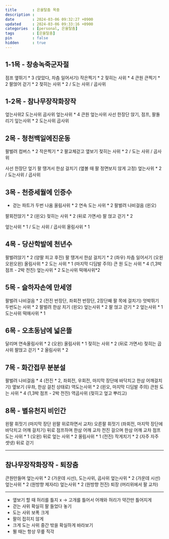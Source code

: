 ```yaml
---
title       : 은율탈춤 목중
description : 
date        : 2024-03-06 09:32:27 +0900
updated     : 2024-03-06 09:33:16 +0900
categories  : [personal, 은율탈춤]
tags        : [은율탈춤]
pin         : false
hidden      : true
---
```


## 1-1목 - 창송녹죽군자절
점프  옆뛰기 * 3 (앚았다, 차츰 일어서기)
작은찍기 * 2
젖히는 사위 * 4 큰원
큰찍기 * 2
팔얹어 걷기 * 2
젖히는 사위 * 2 / 도는 사위 / 곱사위 

## 1-2목 - 참나무장작화장작
엎는사위2 도는사위 곱사위
엎는사위 * 4 큰원
엎는사위 사선 한장단
앉기, 점프, 팔돌리기
잎는사위 * 2 도는사위 곱사위

## 2목 - 청천백일에진운동
팔벌려 컴버스 * 2
작은찍기 * 2
팔교체걷고 옆보기
젖히는 사위 * 2 / 도는 사위 / 곱사위

사선 한장단 엎기
팔 땡겨서 한삼 걸치기 (옆볼 때 팔 정면보지 않게 고정)
엎는사위 * 2 / 도는사위 / 곱사위

## 3목 - 천증세월에 인증수
- 걷는 파트가 두번 나옴
올림사위 * 2
연속 도는 사위 * 2
팔벌려 나비걸음 (왼오)

팔회전앉기 * 2 (왼오)
젖히는 사위 * 2 (뒤로 가면서)
팔 얹고 걷기 * 2

엎는사위 * 1 / 도는 사위 / 곱사위
올림사위 * 1

## 4목 - 당산학발에 천년수
팔벌려앉기 * 2 (양팔 피고 후진)
팔 땡겨서 한삼 걸치기 * 2 (좌우)
차츰 일어서기 (오왼 오왼오왼)
올림사위 * 2
도는 사위 * 1 (마지막 디딤발 주의)
큰 원 도는 사위 * 4 (1,3박 점프 - 2박 전진)
엎는사위 * 2 도는사위
떡매사위*2

## 5목 - 슬하자손에 만세영
팔벌려 나비걸음 * 2 (전진 반장단, 좌회전 반장단, 2장단째 팔 목에 걸치기)
엇박뛰기
두번도는 사위 * 2
팔벌려 한삼 치기 (왼오)
엎는사위 * 2
팔 얹고 걷기 * 2
엎는사위 * 1 도는사위 
떡매사위 * 1

## 6목 - 오초동남에 넓은뜰
달리며 연속올림사위 * 2 (오왼)
올림사위 * 1
젖히는 사위 * 2 (뒤로 가면서)
젖히는 곱사위
팔얹고 걷기 * 2
올림사위 * 2

## 7목 - 화간접무 분분설
팔벌려 나비걸음 * 4 (전진 * 2, 좌회전, 우회전, 마지막 장단에 바닥치고 한삼 어깨걸치기)
옆보기 (우좌, 한삼 걸친 상태로)
역도는사위 * 2 (왼오, 마지막 디딤발 주의)
큰원 도는 사위 * 4 (1,3박 점프 - 2박 전진)
역곱사위 (젖히고 엎고 뿌리고)

## 8목 - 별유천지 비인간
왼팔 휘젓기 (마지막 장단 왼팔 위로하면서 교차)
오른팔 휘젓기 (좌회전, 마지막 장단에 바닥치고 어깨 걸치기)
뒤로 점프하며 한삼 어깨 교차
전진 걸으며 한삼 어깨 교차
점프 도는 사위 * 1 (오왼)
뒤로 엎는 사위 * 2
올림사위 * 1 (전진)
작게치기 * 2 (자주 자주 셋넷)
뒤로 걷기


---

## 참나무장작화장작 - 퇴장춤
큰원만들며 엎는사위 * 2 (가운데 시선), 도는사위, 곱사위
엎는사위 * 2 (가운데 시선)
엎는사위 * 2 (원방향 제자리)
엎는사위 * 2 (원방향 전진)
퇴장 (머리위에서 팔 교차)


---
- 옆보기 할 때 허리를 틀지 x -> 고개를 틀어서 어깨와 허리가 약간만 틀어지게
- 걷는 사위 확실히 팔 들었다 놓기
- 도는 사위 보폭 크게
- 팔이 접히지 않게
- 크게 도는 사위 중간 밖을 확실하게 바라보기
- 뛸 때는 항상 무릎 직각